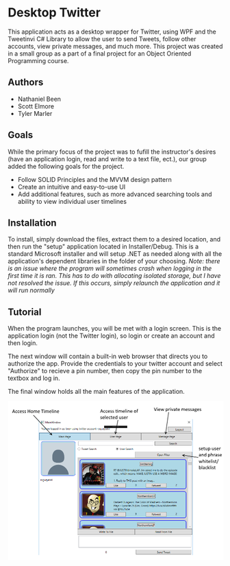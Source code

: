 # Desktop Twitter
This application acts as a desktop wrapper for Twitter, using WPF and the Tweetinvi C# Library to allow the user to send Tweets, follow other accounts, view private messages, and much more. This project was created in a small group as a part of a final project for an Object Oriented Programming course. 
## Authors 
* Nathaniel Been 
* Scott Elmore
* Tyler Marler
## Goals
While the primary focus of the project was to fufill the instructor's desires (have an application login, read and write to a text file, ect.), our group added the following goals for the project.
* Follow SOLID Principles and the MVVM design pattern
* Create an intuitive and easy-to-use UI
* Add additional features, such as more advanced searching tools and ability to view individual user timelines
## Installation
To install, simply download the files, extract them to a desired location, and then run the "setup" application located in Installer/Debug. This is a standard Microsoft installer and will setup .NET as needed along with all the application's dependent libraries in the folder of your choosing. *Note: there is an issue where the program will sometimes crash when logging in the first time it is ran. This has to do with allocating isolated storage, but I have not resolved the issue. If this occurs, simply relaunch the application and it will run normally*
## Tutorial
When the program launches, you will be met with a login screen. This is the application login (not the Twitter login), so login or create an account and then login.

The next window will contain a built-in web browser that directs you to authorize the app. Provide the credentials to your twitter account and select "Authorize" to recieve a pin number, then copy the pin number to the textbox and log in.

The final window holds all the main features of the application. 

![main application page](Images/MainPage.PNG)
